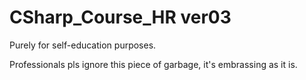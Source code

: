 # CSharp_Course_HR ver03

Purely for self-education purposes.

Professionals pls ignore this piece of garbage, it's embrassing as it is. 
